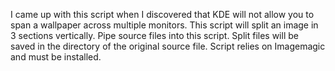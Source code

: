 I came up with this script when I discovered that KDE will not allow you to span a wallpaper across multiple monitors. This script will split an image in 3 sections vertically. Pipe source files into this script. Split files will be saved in the directory of the original source file.
Script relies on  Imagemagic and must be installed.

